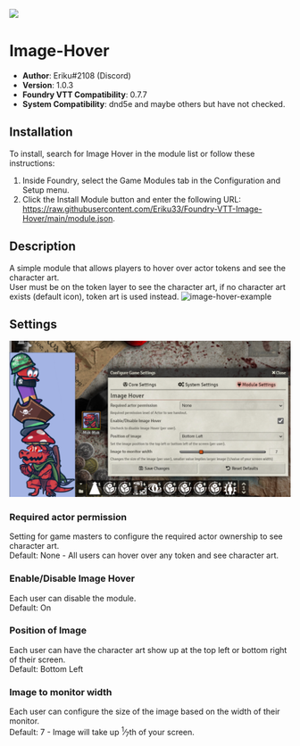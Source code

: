 ![](https://img.shields.io/badge/Foundry-v0.7.7-informational)

# Image-Hover

* **Author**: Eriku#2108 (Discord)
* **Version**: 1.0.3
* **Foundry VTT Compatibility**: 0.7.7
* **System Compatibility**: dnd5e and maybe others but have not checked.

## Installation
To install, search for Image Hover in the module list or follow these instructions:

1.  Inside Foundry, select the Game Modules tab in the Configuration and Setup menu.
2.  Click the Install Module button and enter the following URL:<br>https://raw.githubusercontent.com/Eriku33/Foundry-VTT-Image-Hover/main/module.json.

## Description
A simple module that allows players to hover over actor tokens and see the character art.<br>
User must be on the token layer to see the character art, if no character art exists (default icon), token art is used instead.
![image-hover-example](pics/image-hover-example.gif)

## Settings
![preview](pics/image-hover-pic.PNG?raw=true)
### Required actor permission
Setting for game masters to configure the required actor ownership to see character art.<br>
Default: None - All users can hover over any token and see character art.
### Enable/Disable Image Hover
Each user can disable the module.<br>
Default: On
### Position of Image
Each user can have the character art show up at the top left or bottom right of their screen.<br>
Default: Bottom Left
### Image to monitor width
Each user can configure the size of the image based on the width of their monitor.<br>
Default: 7 - Image will take up <sup>1</sup>&frasl;<sub>7</sub>th of your screen.
